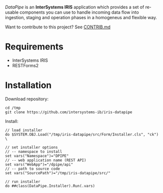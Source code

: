 *DataPipe* is an **InterSystems IRIS** application which provides a set of re-usable components you can use to handle incoming data flow into ingestion, staging and operation phases in a homogeneus and flexible way.

Want to contribute to this project? See [CONTRIB.md](./CONTRIB.md)

# Requirements
* InterSystems IRIS
* RESTForms2

# Installation
Download repository:
```
cd /tmp
git clone https://github.com/intersystems-ib/iris-datapipe
```

Install:
```objectscript
// load installer
do $SYSTEM.OBJ.Load("/tmp/iris-datapipe/src/Form/Installer.cls", "ck") \

// set installer options
// -- namespace to install
set vars("Namespace")="DPIPE"
// -- web application name (REST API)
set vars("WebApp")="/dpipe/api"
// -- path to source code
set vars("SourcePath")="/tmp/iris-datapipe/src/"

// run installer
do ##class(DataPipe.Installer).Run(.vars)
```
